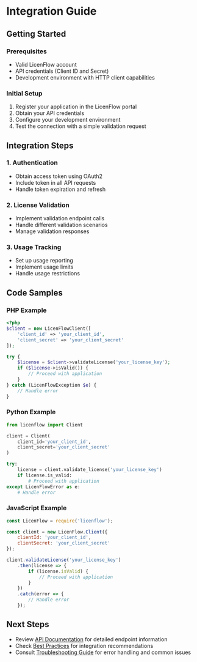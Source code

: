 # Integration Guide

## Getting Started

### Prerequisites
- Valid LicenFlow account
- API credentials (Client ID and Secret)
- Development environment with HTTP client capabilities

### Initial Setup
1. Register your application in the LicenFlow portal
2. Obtain your API credentials
3. Configure your development environment
4. Test the connection with a simple validation request

## Integration Steps

### 1. Authentication
- Obtain access token using OAuth2
- Include token in all API requests
- Handle token expiration and refresh

### 2. License Validation
- Implement validation endpoint calls
- Handle different validation scenarios
- Manage validation responses

### 3. Usage Tracking
- Set up usage reporting
- Implement usage limits
- Handle usage restrictions

## Code Samples

### PHP Example
```php
<?php
$client = new LicenFlowClient([
    'client_id' => 'your_client_id',
    'client_secret' => 'your_client_secret'
]);

try {
    $license = $client->validateLicense('your_license_key');
    if ($license->isValid()) {
        // Proceed with application
    }
} catch (LicenFlowException $e) {
    // Handle error
}
```

### Python Example
```python
from licenflow import Client

client = Client(
    client_id='your_client_id',
    client_secret='your_client_secret'
)

try:
    license = client.validate_license('your_license_key')
    if license.is_valid:
        # Proceed with application
except LicenFlowError as e:
    # Handle error
```

### JavaScript Example
```javascript
const LicenFlow = require('licenflow');

const client = new LicenFlow.Client({
    clientId: 'your_client_id',
    clientSecret: 'your_client_secret'
});

client.validateLicense('your_license_key')
    .then(license => {
        if (license.isValid) {
            // Proceed with application
        }
    })
    .catch(error => {
        // Handle error
    });
```

## Next Steps
- Review [API Documentation](../api/overview.md) for detailed endpoint information
- Check [Best Practices](../guides/best-practices.md) for integration recommendations
- Consult [Troubleshooting Guide](../guides/troubleshooting.md) for error handling and common issues 